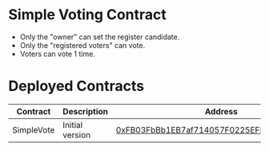 # Simple Voting Contract
- Only the "owner" can set the register candidate.
- Only the "registered voters" can vote.
- Voters can vote 1 time.


# Deployed Contracts
|Contract|Description|Address|
|---|---|---|
|SimpleVote |Initial version |[0xFB03FbBb1EB7af714057F0225EFFA4B3B3199994](https://kovan.etherscan.io/address/0xfb03fbbb1eb7af714057f0225effa4b3b3199994)|
